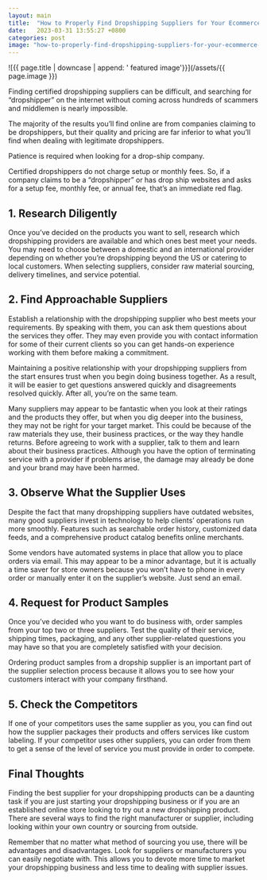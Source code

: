 ```yaml
---
layout: main
title:  "How to Properly Find Dropshipping Suppliers for Your Ecommerce Store?"
date:   2023-03-31 13:55:27 +0800
categories: post
image: "how-to-properly-find-dropshipping-suppliers-for-your-ecommerce-store.jpg"
---
```


![{{ page.title | downcase | append: ' featured image'}}](/assets/{{ page.image }})

Finding certified dropshipping suppliers can be difficult, and searching for “dropshipper” on the internet without coming across hundreds of scammers and middlemen is nearly impossible.

The majority of the results you’ll find online are from companies claiming to be dropshippers, but their quality and pricing are far inferior to what you’ll find when dealing with legitimate dropshippers.

Patience is required when looking for a drop-ship company.

Certified dropshippers do not charge setup or monthly fees. So, if a company claims to be a “dropshipper” or has drop ship websites and asks for a setup fee, monthly fee, or annual fee, that’s an immediate red flag.

## 1. Research Diligently
Once you’ve decided on the products you want to sell, research which dropshipping providers are available and which ones best meet your needs. You may need to choose between a domestic and an international provider depending on whether you’re dropshipping beyond the US or catering to local customers. When selecting suppliers, consider raw material sourcing, delivery timelines, and service potential.

## 2. Find Approachable Suppliers
Establish a relationship with the dropshipping supplier who best meets your requirements. By speaking with them, you can ask them questions about the services they offer. They may even provide you with contact information for some of their current clients so you can get hands-on experience working with them before making a commitment.

Maintaining a positive relationship with your dropshipping suppliers from the start ensures trust when you begin doing business together. As a result, it will be easier to get questions answered quickly and disagreements resolved quickly. After all, you’re on the same team.

Many suppliers may appear to be fantastic when you look at their ratings and the products they offer, but when you dig deeper into the business, they may not be right for your target market. This could be because of the raw materials they use, their business practices, or the way they handle returns. Before agreeing to work with a supplier, talk to them and learn about their business practices. Although you have the option of terminating service with a provider if problems arise, the damage may already be done and your brand may have been harmed.

## 3. Observe What the Supplier Uses
Despite the fact that many dropshipping suppliers have outdated websites, many good suppliers invest in technology to help clients’ operations run more smoothly. Features such as searchable order history, customized data feeds, and a comprehensive product catalog benefits online merchants.

Some vendors have automated systems in place that allow you to place orders via email. This may appear to be a minor advantage, but it is actually a time saver for store owners because you won’t have to phone in every order or manually enter it on the supplier’s website. Just send an email.

## 4. Request for Product Samples
Once you’ve decided who you want to do business with, order samples from your top two or three suppliers. Test the quality of their service, shipping times, packaging, and any other supplier-related questions you may have so that you are completely satisfied with your decision.

Ordering product samples from a dropship supplier is an important part of the supplier selection process because it allows you to see how your customers interact with your company firsthand.

## 5. Check the Competitors
If one of your competitors uses the same supplier as you, you can find out how the supplier packages their products and offers services like custom labeling. If your competitor uses other suppliers, you can order from them to get a sense of the level of service you must provide in order to compete.

## Final Thoughts
Finding the best supplier for your dropshipping products can be a daunting task if you are just starting your dropshipping business or if you are an established online store looking to try out a new dropshipping product. There are several ways to find the right manufacturer or supplier, including looking within your own country or sourcing from outside.

Remember that no matter what method of sourcing you use, there will be advantages and disadvantages. Look for suppliers or manufacturers you can easily negotiate with. This allows you to devote more time to market your dropshipping business and less time to dealing with supplier issues.